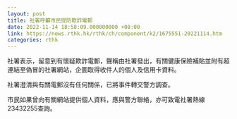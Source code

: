 ```yaml
---
layout: post
title: 社署呼籲市民提防欺詐電郵
date: 2022-11-14 18:58:09.000000000 +08:00
link: https://news.rthk.hk/rthk/ch/component/k2/1675551-20221114.htm
categories: rthk
---
```


社署表示，留意到有懷疑欺詐電郵，聲稱由社署發出，有關健康保險補貼並附有超連結至偽冒的社署網站，企圖取得收件人的個人及信用卡資料。

社署澄清與有關電郵沒有任何關係，已將事件轉交警方調查。

市民如果曾向有關網站提供個人資料，應與警方聯絡，亦可致電社署熱線23432255查詢。
